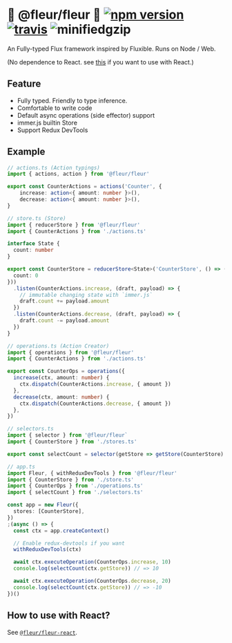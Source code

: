 # 🌼 @fleur/fleur 🌼 [![npm version](https://badge.fury.io/js/%40fleur%2Ffleur.svg)](https://www.npmjs.com/package/@fleur/fleur) [![travis](https://travis-ci.org/ra-gg/fleur.svg?branch=master)](https://travis-ci.org/ra-gg/fleur) ![minifiedgzip](https://badgen.net/bundlephobia/minzip/@fleur/fleur)

An Fully-typed Flux framework inspired by Fluxible.
Runs on Node / Web.

(No dependence to React. see [this](https://www.npmjs.com/package/@fleur/fleur-react) if you want to use with React.)

## Feature

- Fully typed. Friendly to type inference.
- Comfortable to write code
- Default async operations (side effector) support
- immer.js builtin Store
- Support Redux DevTools

## Example

```typescript
// actions.ts (Action typings)
import { actions, action } from '@fleur/fleur'

export const CounterActions = actions('Counter', {
    increase: action<{ amount: number }>(),
    decrease: action<{ amount: number }>(),
}
```

```typescript
// store.ts (Store)
import { reducerStore } from '@fleur/fleur'
import { CounterActions } from './actions.ts'

interface State {
  count: number
}

export const CounterStore = reducerStore<State>('CounterStore', () => ({
  count: 0
}))
  .listen(CounterActions.increase, (draft, payload) => {
    // immutable changing state with `immer.js`
    draft.count += payload.amount
  })
  .listen(CounterActions.decrease, (draft, payload) => {
    draft.count -= payload.amount
  })
}
```

```typescript
// operations.ts (Action Creator)
import { operations } from '@fleur/fleur'
import { CounterActions } from './actions.ts'

export const CounterOps = operations({
  increase(ctx, amount: number) {
    ctx.dispatch(CounterActions.increase, { amount })
  },
  decrease(ctx, amount: number) {
    ctx.dispatch(CounterActions.decrease, { amount })
  },
})
```

```typescript
// selectors.ts
import { selector } from '@fleur/fleur`
import { CounterStore } from './stores.ts'

export const selectCount = selector(getStore => getStore(CounterStore).count)
```

```typescript
// app.ts
import Fleur, { withReduxDevTools } from '@fleur/fleur'
import { CounterStore } from './store.ts'
import { CounterOps } from './operations.ts'
import { selectCount } from './selectors.ts'

const app = new Fleur({
  stores: [CounterStore],
})
;(async () => {
  const ctx = app.createContext()

  // Enable redux-devtools if you want
  withReduxDevTools(ctx)

  await ctx.executeOperation(CounterOps.increase, 10)
  console.log(selectCount(ctx.getStore)) // => 10

  await ctx.executeOperation(CounterOps.decrease, 20)
  console.log(selectCount(ctx.getStore)) // => -10
})()
```

## How to use with React?

See [`@fleur/fleur-react`](https://www.npmjs.com/package/@fleur/fleur-react).
